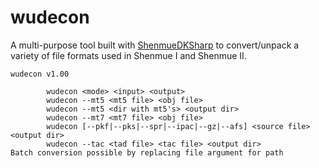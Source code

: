 # wudecon
A multi-purpose tool built with [ShenmueDKSharp](https://github.com/philyeahz/ShenmueDKSharp) to convert/unpack a variety of file formats used in Shenmue I and Shenmue II.

```
wudecon v1.00

        wudecon <mode> <input> <output>
        wudecon --mt5 <mt5 file> <obj file>
        wudecon --mt5 <dir with mt5's> <output dir>
        wudecon --mt7 <mt7 file> <obj file>
        wudecon [--pkf|--pks|--spr|--ipac|--gz|--afs] <source file> <output dir>
        wudecon --tac <tad file> <tac file> <output dir>
Batch conversion possible by replacing file argument for path
```
